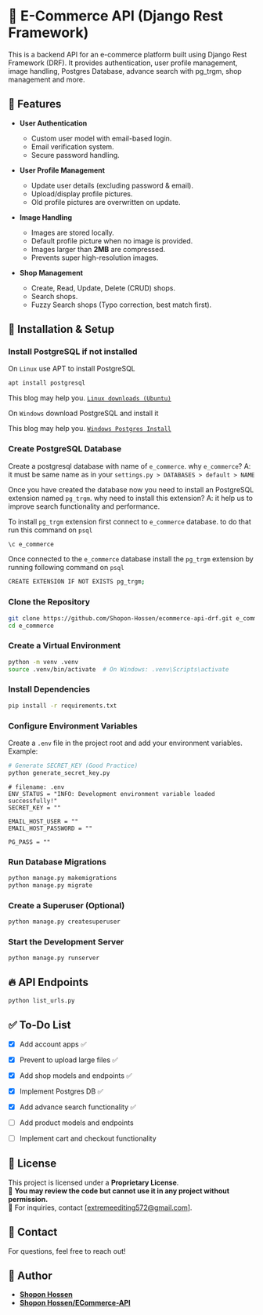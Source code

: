 # 🛒 E-Commerce API (Django Rest Framework)

This is a backend API for an e-commerce platform built using Django Rest Framework (DRF). It provides authentication, user profile management, image handling, Postgres Database, advance search with pg_trgm, shop management and more.

## 📌 Features

- **User Authentication**

  - Custom user model with email-based login.
  - Email verification system.
  - Secure password handling.

- **User Profile Management**

  - Update user details (excluding password & email).
  - Upload/display profile pictures.
  - Old profile pictures are overwritten on update.

- **Image Handling**

  - Images are stored locally.
  - Default profile picture when no image is provided.
  - Images larger than **2MB** are compressed.
  - Prevents super high-resolution images.

- **Shop Management**
  - Create, Read, Update, Delete (CRUD) shops.
  - Search shops.
  - Fuzzy Search shops (Typo correction, best match first).

## 🚀 Installation & Setup

### Install PostgreSQL if not installed

On `Linux` use APT to install PostgreSQL
```bash
apt install postgresql
```

This blog may help you.
[`Linux downloads (Ubuntu)`](https://www.postgresql.org/download/linux/ubuntu/)


On `Windows` download PostgreSQL and install it

This blog may help you.
[`Windows Postgres Install`](https://www.w3schools.com/postgresql/postgresql_install.php)



### Create PostgreSQL Database

Create a postgresql database with name of `e_commerce`. why `e_commerce`? A: it must be same name as in your `settings.py > DATABASES > default > NAME`

Once you have created the database now you need to install an PostgreSQL extension named `pg_trgm`. why need to install this extension? A: it help us to improve search functionality and performance.

To install `pg_trgm` extension first connect to `e_commerce` database. to do that run this command on `psql`

```bash
\c e_commerce
```

Once connected to the `e_commerce` database install the `pg_trgm` extension by running following command on `psql`

```bash
CREATE EXTENSION IF NOT EXISTS pg_trgm;
```


### Clone the Repository

```bash
git clone https://github.com/Shopon-Hossen/ecommerce-api-drf.git e_commerce
cd e_commerce
```

### Create a Virtual Environment

```bash
python -m venv .venv
source .venv/bin/activate  # On Windows: .venv\Scripts\activate
```

### Install Dependencies

```bash
pip install -r requirements.txt
```

### Configure Environment Variables

Create a `.env` file in the project root and add your environment variables. Example:

```bash
# Generate SECRET_KEY (Good Practice)
python generate_secret_key.py
```

```
# filename: .env
ENV_STATUS = "INFO: Development environment variable loaded successfully!"
SECRET_KEY = ""

EMAIL_HOST_USER = ""
EMAIL_HOST_PASSWORD = ""

PG_PASS = ""
```

### Run Database Migrations

```bash
python manage.py makemigrations
python manage.py migrate
```

### Create a Superuser (Optional)

```bash
python manage.py createsuperuser
```

### Start the Development Server

```bash
python manage.py runserver
```


## 🔥 API Endpoints

```python
python list_urls.py
```

## ✅ To-Do List

- [x] Add account apps ✅
- [x] Prevent to upload large files ✅
- [x] Add shop models and endpoints ✅
- [x] Implement Postgres DB ✅
- [x] Add advance search functionality ✅
- [ ] Add product models and endpoints
- [ ] Implement cart and checkout functionality


## 📜 License
This project is licensed under a **Proprietary License**.  
🔹 **You may review the code but cannot use it in any project without permission.**  
🔹 For inquiries, contact [extremeediting572@gmail.com].



## 📧 Contact

For questions, feel free to reach out!

## **👤 Author**

- **[Shopon Hossen](https://github.com/Shopon-Hossen)**
- **[Shopon Hossen/ECommerce-API](https://github.com/Shopon-Hossen/ecommerce-api-drf)**
